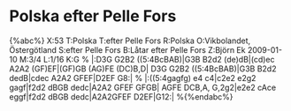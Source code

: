# Polska efter Pelle Fors

{%abc%}
X:53
T:Polska
T:efter Pelle Fors
R:Polska
O:Vikbolandet, Östergötland
S:efter Pelle Fors
B:Låtar efter Pelle Fors
Z:Björn Ek 2009-01-10
M:3/4
L:1/16
K:G
%
|:D3G G2B2 ((5:4BcBAB)|G3B B2d2 (de)dB|(cd)ec A2A2 (GF)EF|(GF)GB (AG)FE (DC)B,D|
D3G G2B2 ((5:4BcBAB)|G3B B2d2 dedB|cdec A2A2 GFEF|D2EF G8:|
%
|:((5:4gagfg) e4 c4|c2e2 e2g2 gagf|f2d2 dBGB dedc|A2A2 GFEF GFGB|
AGFE DCB,A, G,2g2|e2e2 cAce eggf|f2d2 dBGB dedc|A2A2GFEF D2EF|G12:|
%{%endabc%}

